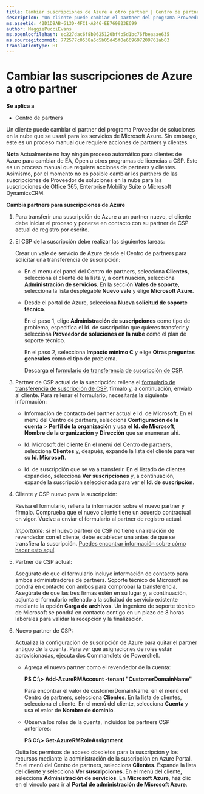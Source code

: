 ```yaml
---
title: Cambiar suscripciones de Azure a otro partner | Centro de partners
description: "Un cliente puede cambiar el partner del programa Proveedor de soluciones en la nube que se usará para los servicios de Microsoft Azure. Sin embargo, este es un proceso manual que requiere acciones de partners y clientes."
ms.assetid: 42D1D9AB-613D-4FC1-A846-EE769923E699
author: MaggiePucciEvans
ms.openlocfilehash: ec227dac6f8b0625120bf4b5d1bc76fbeaaae635
ms.sourcegitcommit: 772577c0538a5d5b05d45f0e669697209761ab03
translationtype: HT
---
```

# <a name="switch-azure-subscriptions-to-a-different-partner"></a>Cambiar las suscripciones de Azure a otro partner

**Se aplica a**

-  Centro de partners

Un cliente puede cambiar el partner del programa Proveedor de soluciones en la nube que se usará para los servicios de Microsoft Azure. Sin embargo, este es un proceso manual que requiere acciones de partners y clientes.

**Nota**  Actualmente no hay ningún proceso automático para clientes de Azure para cambiar de EA, Open u otros programas de licencias a CSP. Este es un proceso manual que requiere acciones de partners y clientes. Asimismo, por el momento no es posible cambiar los partners de las suscripciones de Proveedor de soluciones en la nube para las suscripciones de Office 365, Enterprise Mobility Suite o Microsoft DynamicsCRM.

 

**Cambia partners para suscripciones de Azure**

1.  Para transferir una suscripción de Azure a un partner nuevo, el cliente debe iniciar el proceso y ponerse en contacto con su partner de CSP actual de registro por escrito.

2.  El CSP de la suscripción debe realizar las siguientes tareas:

    Crear un vale de servicio de Azure desde el Centro de partners para solicitar una transferencia de suscripción:

    -   En el menu del panel del Centro de partners, selecciona **Clientes**, selecciona el cliente de la lista y, a continuación, selecciona **Administración de servicios**. En la sección **Vales de soporte**, selecciona la lista desplegable **Nuevo vale** y elige **Microsoft Azure**.

    -   Desde el portal de Azure, selecciona **Nueva solicitud de soporte técnico**.

        En el paso 1, elige **Administración de suscripciones** como tipo de problema, especifica el Id. de suscripción que quieres transferir y selecciona **Proveedor de soluciones en la nube** como el plan de soporte técnico.

        En el paso 2, selecciona **Impacto mínimo C** y elige **Otras preguntas generales** como el tipo de problema.

        Descarga el [formulario de transferencia de suscripción de CSP](https://assets.windowsphone.com/5222c408-e546-4e01-b72a-2ec7d4c43d57/CSP_Subscription_Transfer_Form_Azure_InvariantCulture_Default.zip).

3.  Partner de CSP actual de la suscripción: rellena el [formulario de transferencia de suscripción de CSP](https://assets.windowsphone.com/5222c408-e546-4e01-b72a-2ec7d4c43d57/CSP_Subscription_Transfer_Form_Azure_InvariantCulture_Default.zip), fírmalo y, a continuación, envíalo al cliente. Para rellenar el formulario, necesitarás la siguiente información:

    -   Información de contacto del partner actual e Id. de Microsoft. En el menú del Centro de partners, selecciona **Configuración de la cuenta** &gt; **Perfil de la organización** y usa el **Id. de Microsoft**, **Nombre de la organización** y **Dirección** que se enumeran ahí.

    -   Id. Microsoft del cliente En el menú del Centro de partners, selecciona **Clientes** y, después, expande la lista del cliente para ver su **Id. Microsoft**.

    -   Id. de suscripción que se va a transferir. En el listado de clientes expandido, selecciona **Ver suscripciones** y, a continuación, expande la suscripción seleccionada para ver el **Id. de suscripción**.

4.  Cliente y CSP nuevo para la suscripción:

    Revisa el formulario, rellena la información sobre el nuevo partner y fírmalo. Comprueba que el nuevo cliente tiene un acuerdo contractual en vigor. Vuelve a enviar el formulario al partner de registro actual.

    *Importante*: si el nuevo partner de CSP no tiene una relación de revendedor con el cliente, debe establecer una antes de que se transfiera la suscripción. [Puedes encontrar información sobre cómo hacer esto aquí](https://int.msdn.microsoft.com/en-us/library/partnercenter/mt750320.aspx).

5.  Partner de CSP actual:

    Asegúrate de que el formulario incluye información de contacto para ambos administradores de partners. Soporte técnico de Microsoft se pondrá en contacto con ambos para comprobar la transferencia. Asegúrate de que las tres firmas estén en su lugar y, a continuación, adjunta el formulario rellenado a la solicitud de servicio existente mediante la opción **Carga de archivos**. Un ingeniero de soporte técnico de Microsoft se pondrá en contacto contigo en un plazo de 8 horas laborales para validar la recepción y la finalización.

6.  Nuevo partner de CSP:

    Actualiza la configuración de suscripción de Azure para quitar el partner antiguo de la cuenta. Para ver qué asignaciones de roles están aprovisionadas, ejecuta dos Commandlets de Powershell.

    -   Agrega el nuevo partner como el revendedor de la cuenta:

        **PS C:\\&gt; Add-AzureRMAccount -tenant "CustomerDomainName"**

        Para encontrar el valor de customerDomainName: en el menú del Centro de partners, selecciona **Clientes**. En la lista de clientes, selecciona el cliente. En el menú del cliente, selecciona **Cuenta** y usa el valor de **Nombre de dominio**.

    -   Observa los roles de la cuenta, incluidos los partners CSP anteriores:

        **PS C:\\&gt; Get-AzureRMRoleAssignment**

    Quita los permisos de acceso obsoletos para la suscripción y los recursos mediante la administración de la suscripción en Azure Portal. En el menú del Centro de partners, selecciona **Clientes**. Expande la lista del cliente y selecciona **Ver suscripciones**. En el menú del cliente, selecciona **Administración de servicios**. En **Microsoft Azure**, haz clic en el vínculo para ir al **Portal de administración de Microsoft Azure**.

 

 



